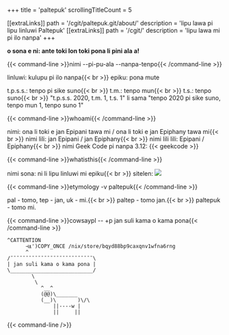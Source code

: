 +++
title               = 'paltepuk'
scrollingTitleCount = 5

[[extraLinks]]
path        = '/cgit/paltepuk.git/about/'
description = 'lipu lawa pi lipu linluwi Paltepuk'
[[extraLinks]]
path        = '/cgit/'
description = 'lipu lawa mi pi ilo nanpa'
+++

**o sona e ni: ante toki lon toki pona li pini ala a!**

{{< command-line  >}}nimi --pi-pu-ala --nanpa-tenpo{{< /command-line >}}

linluwi: kulupu pi ilo nanpa{{< br >}}
epiku: pona mute

t.p.s.s.: tenpo pi sike suno{{< br >}}
t.m.: tenpo mun{{< br >}}
t.s.: tenpo suno{{< br >}}
"t.p.s.s. 2020, t.m. 1, t.s. 1" li sama "tenpo 2020 pi sike suno, tenpo mun 1, tenpo suno 1"

{{< command-line  >}}whoami{{< /command-line >}}

nimi: ona li toki e jan Epipani tawa mi / ona li toki e jan Epiphany tawa mi{{< br >}}
nimi lili: jan Epipani / jan Epiphany{{< br >}}
nimi lili lili: Epipani / Epiphany{{< br >}}
nimi Geek Code pi nanpa 3.12: {{< geekcode >}}

{{< command-line  >}}whatisthis{{< /command-line >}}

nimi sona: ni li lipu linluwi mi epiku{{< br >}}
sitelen: ![](/web-buttons/paltepuk.gif)

{{< command-line  >}}etymology -v paltepuk{{< /command-line >}}

pal - tomo, tep - jan, uk - mi.{{< br >}}
paltep - tomo jan.{{< br >}}
paltepuk - tomo mi.

{{< command-line  >}}cowsaypl -- +p jan suli kama o kama pona{{< /command-line >}}

```
^CATTENTION
      ⊣⍎')COPY_ONCE /nix/store/bqyd88bp9caxqnv1wfna6rng
      ^
/¯¯¯¯¯¯¯¯¯¯¯¯¯¯¯¯¯¯¯¯¯¯¯¯¯¯¯\
| jan suli kama o kama pona |
\___________________________/
        \
         \
           ^__^
           (@@)\_______
           (__)\       )\/\
               ||----w |
               ||     ||
```

{{< command-line />}}
